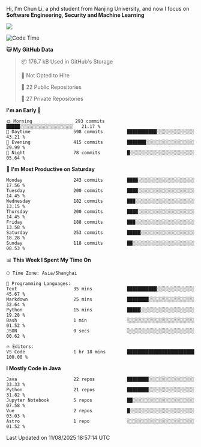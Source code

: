 Hi, I'm Chun Li, a phd student from Nanjing University, and now I focus on **Software Engineering, Security and Machine Learning**

<!--![GitHub Snake Light](https://github.com/pppppkun/pppppkun/blob/output/github-snake.svg#gh-light-mode-only)-->
<!--![GitHub Snake dark](https://github.com/pppppkun/pppppkun/blob/output/github-snake-dark.svg#gh-dark-mode-only)-->

![](https://komarev.com/ghpvc/?username=pppppkun)
<!--START_SECTION:waka-->
![Code Time](http://img.shields.io/badge/Code%20Time-2%2C189%20hrs%2053%20mins-blue)

**🐱 My GitHub Data** 

> 📦 176.7 kB Used in GitHub's Storage 
 > 
> 🚫 Not Opted to Hire
 > 
> 📜 22 Public Repositories 
 > 
> 🔑 27 Private Repositories 
 > 
**I'm an Early 🐤** 

```text
🌞 Morning                293 commits         █████░░░░░░░░░░░░░░░░░░░░   21.17 % 
🌆 Daytime                598 commits         ███████████░░░░░░░░░░░░░░   43.21 % 
🌃 Evening                415 commits         ███████░░░░░░░░░░░░░░░░░░   29.99 % 
🌙 Night                  78 commits          █░░░░░░░░░░░░░░░░░░░░░░░░   05.64 % 
```
📅 **I'm Most Productive on Saturday** 

```text
Monday                   243 commits         ████░░░░░░░░░░░░░░░░░░░░░   17.56 % 
Tuesday                  200 commits         ████░░░░░░░░░░░░░░░░░░░░░   14.45 % 
Wednesday                182 commits         ███░░░░░░░░░░░░░░░░░░░░░░   13.15 % 
Thursday                 200 commits         ████░░░░░░░░░░░░░░░░░░░░░   14.45 % 
Friday                   188 commits         ███░░░░░░░░░░░░░░░░░░░░░░   13.58 % 
Saturday                 253 commits         █████░░░░░░░░░░░░░░░░░░░░   18.28 % 
Sunday                   118 commits         ██░░░░░░░░░░░░░░░░░░░░░░░   08.53 % 
```


📊 **This Week I Spent My Time On** 

```text
🕑︎ Time Zone: Asia/Shanghai

💬 Programming Languages: 
Text                     35 mins             ███████████░░░░░░░░░░░░░░   45.67 % 
Markdown                 25 mins             ████████░░░░░░░░░░░░░░░░░   32.64 % 
Python                   15 mins             █████░░░░░░░░░░░░░░░░░░░░   19.28 % 
Bash                     1 min               ░░░░░░░░░░░░░░░░░░░░░░░░░   01.52 % 
JSON                     0 secs              ░░░░░░░░░░░░░░░░░░░░░░░░░   00.62 % 

🔥 Editors: 
VS Code                  1 hr 18 mins        █████████████████████████   100.00 % 
```

**I Mostly Code in Java** 

```text
Java                     22 repos            ████████░░░░░░░░░░░░░░░░░   33.33 % 
Python                   21 repos            ████████░░░░░░░░░░░░░░░░░   31.82 % 
Jupyter Notebook         5 repos             ██░░░░░░░░░░░░░░░░░░░░░░░   07.58 % 
Vue                      2 repos             █░░░░░░░░░░░░░░░░░░░░░░░░   03.03 % 
Astro                    1 repo              ░░░░░░░░░░░░░░░░░░░░░░░░░   01.52 % 
```




 Last Updated on 11/08/2025 18:57:14 UTC
<!--END_SECTION:waka-->
